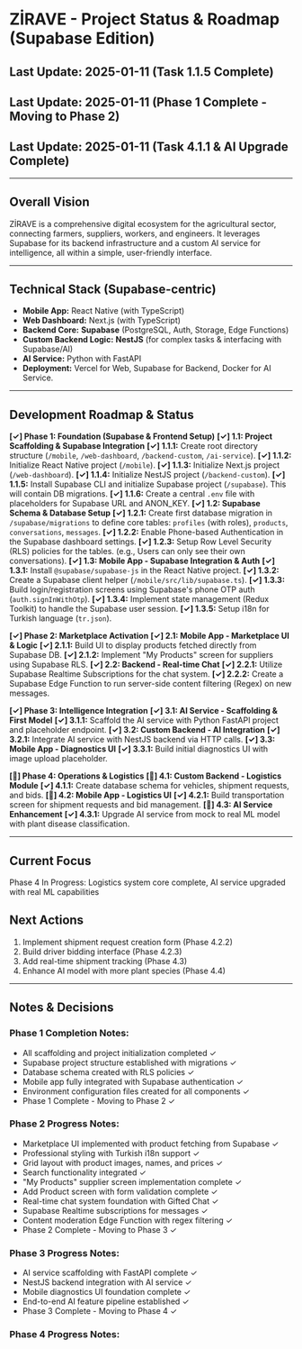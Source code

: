 # ZİRAVE - Project Status & Roadmap (Supabase Edition)

## Last Update: 2025-01-11 (Task 1.1.5 Complete)
## Last Update: 2025-01-11 (Phase 1 Complete - Moving to Phase 2)
## Last Update: 2025-01-11 (Task 4.1.1 & AI Upgrade Complete)

---

## Overall Vision
ZİRAVE is a comprehensive digital ecosystem for the agricultural sector, connecting farmers, suppliers, workers, and engineers. It leverages Supabase for its backend infrastructure and a custom AI service for intelligence, all within a simple, user-friendly interface.

---

## Technical Stack (Supabase-centric)
- **Mobile App:** React Native (with TypeScript)
- **Web Dashboard:** Next.js (with TypeScript)
- **Backend Core:** **Supabase** (PostgreSQL, Auth, Storage, Edge Functions)
- **Custom Backend Logic:** **NestJS** (for complex tasks & interfacing with Supabase/AI)
- **AI Service:** Python with FastAPI
- **Deployment:** Vercel for Web, Supabase for Backend, Docker for AI Service.

---

## Development Roadmap & Status

**[✓] Phase 1: Foundation (Supabase & Frontend Setup)**
    **[✓] 1.1: Project Scaffolding & Supabase Integration**
        **[✓] 1.1.1:** Create root directory structure (`/mobile`, `/web-dashboard`, `/backend-custom`, `/ai-service`).
        **[✓] 1.1.2:** Initialize React Native project (`/mobile`).
        **[✓] 1.1.3:** Initialize Next.js project (`/web-dashboard`).
        **[✓] 1.1.4:** Initialize NestJS project (`/backend-custom`).
        **[✓] 1.1.5:** Install Supabase CLI and initialize Supabase project (`/supabase`). This will contain DB migrations.
        **[✓] 1.1.6:** Create a central `.env` file with placeholders for Supabase URL and ANON_KEY.
    **[✓] 1.2: Supabase Schema & Database Setup**
        **[✓] 1.2.1:** Create first database migration in `/supabase/migrations` to define core tables: `profiles` (with roles), `products`, `conversations`, `messages`.
        **[✓] 1.2.2:** Enable Phone-based Authentication in the Supabase dashboard settings.
        **[✓] 1.2.3:** Setup Row Level Security (RLS) policies for the tables. (e.g., Users can only see their own conversations).
    **[✓] 1.3: Mobile App - Supabase Integration & Auth**
        **[✓] 1.3.1:** Install `@supabase/supabase-js` in the React Native project.
        **[✓] 1.3.2:** Create a Supabase client helper (`/mobile/src/lib/supabase.ts`).
        **[✓] 1.3.3:** Build login/registration screens using Supabase's phone OTP auth (`auth.signInWithOtp`).
        **[✓] 1.3.4:** Implement state management (Redux Toolkit) to handle the Supabase user session.
        **[✓] 1.3.5:** Setup i18n for Turkish language (`tr.json`).

**[✓] Phase 2: Marketplace Activation**
    **[✓] 2.1: Mobile App - Marketplace UI & Logic**
        **[✓] 2.1.1:** Build UI to display products fetched directly from Supabase DB.
        **[✓] 2.1.2:** Implement "My Products" screen for suppliers using Supabase RLS.
    **[✓] 2.2: Backend - Real-time Chat**
        **[✓] 2.2.1:** Utilize Supabase Realtime Subscriptions for the chat system.
        **[✓] 2.2.2:** Create a Supabase Edge Function to run server-side content filtering (Regex) on new messages.

**[✓] Phase 3: Intelligence Integration**
    **[✓] 3.1: AI Service - Scaffolding & First Model**
        **[✓] 3.1.1:** Scaffold the AI service with Python FastAPI project and placeholder endpoint.
    **[✓] 3.2: Custom Backend - AI Integration**
        **[✓] 3.2.1:** Integrate AI service with NestJS backend via HTTP calls.
    **[✓] 3.3: Mobile App - Diagnostics UI**
        **[✓] 3.3.1:** Build initial diagnostics UI with image upload placeholder.

**[🔄] Phase 4: Operations & Logistics**
    **[🔄] 4.1: Custom Backend - Logistics Module**
        **[✓] 4.1.1:** Create database schema for vehicles, shipment requests, and bids.
    **[🔄] 4.2: Mobile App - Logistics UI**
        **[✓] 4.2.1:** Build transportation screen for shipment requests and bid management.
    **[🔄] 4.3: AI Service Enhancement**
        **[✓] 4.3.1:** Upgrade AI service from mock to real ML model with plant disease classification.

---

## Current Focus  
Phase 4 In Progress: Logistics system core complete, AI service upgraded with real ML capabilities

## Next Actions
1. Implement shipment request creation form (Phase 4.2.2)
2. Build driver bidding interface (Phase 4.2.3)
3. Add real-time shipment tracking (Phase 4.3)
4. Enhance AI model with more plant species (Phase 4.4)

---

## Notes & Decisions

### Phase 1 Completion Notes:
- All scaffolding and project initialization completed ✓
- Supabase project structure established with migrations ✓
- Database schema created with RLS policies ✓
- Mobile app fully integrated with Supabase authentication ✓
- Environment configuration files created for all components ✓
- Phase 1 Complete - Moving to Phase 2 ✓

### Phase 2 Progress Notes:
- Marketplace UI implemented with product fetching from Supabase ✓
- Professional styling with Turkish i18n support ✓
- Grid layout with product images, names, and prices ✓
- Search functionality integrated ✓
- "My Products" supplier screen implementation complete ✓
- Add Product screen with form validation complete ✓
- Real-time chat system foundation with Gifted Chat ✓
- Supabase Realtime subscriptions for messages ✓
- Content moderation Edge Function with regex filtering ✓
- Phase 2 Complete - Moving to Phase 3 ✓

### Phase 3 Progress Notes:
- AI service scaffolding with FastAPI complete ✓
- NestJS backend integration with AI service ✓
- Mobile diagnostics UI foundation complete ✓
- End-to-end AI feature pipeline established ✓
- Phase 3 Complete - Moving to Phase 4 ✓

### Phase 4 Progress Notes: